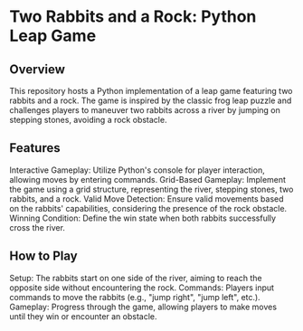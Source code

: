 # Two Rabbits and a Rock: Python Leap Game
## Overview
This repository hosts a Python implementation of a leap game featuring two rabbits and a rock. 
The game is inspired by the classic frog leap puzzle and challenges players to maneuver two rabbits across a river by jumping on stepping stones,
avoiding a rock obstacle.

## Features
Interactive Gameplay: Utilize Python's console for player interaction, allowing moves by entering commands.
Grid-Based Gameplay: Implement the game using a grid structure, representing the river, stepping stones, two rabbits, and a rock.
Valid Move Detection: Ensure valid movements based on the rabbits' capabilities, considering the presence of the rock obstacle.
Winning Condition: Define the win state when both rabbits successfully cross the river.

## How to Play
Setup: The rabbits start on one side of the river, aiming to reach the opposite side without encountering the rock.
Commands: Players input commands to move the rabbits (e.g., "jump right", "jump left", etc.).
Gameplay: Progress through the game, allowing players to make moves until they win or encounter an obstacle.


